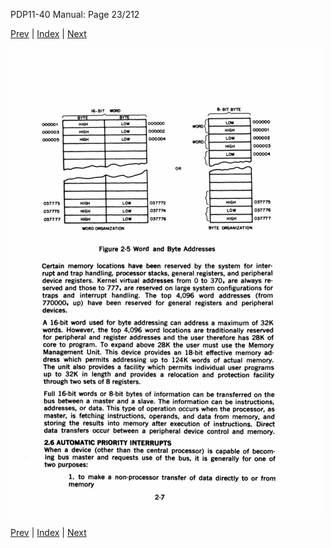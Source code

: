 PDP11-40 Manual: Page 23/212

[Prev](pdp11-40-000022.html) | [Index](index.html) | [Next](pdp11-40-000024.html)

![](pdp11-40-000023.gif)

[Prev](pdp11-40-000022.html) | [Index](index.html) | [Next](pdp11-40-000024.html)

